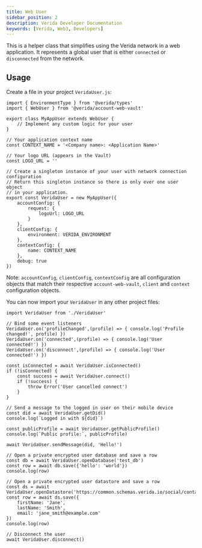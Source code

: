 ```yaml
---
title: Web User
sidebar_position: 2
description: Verida Developer Documentation
keywords: [Verida, Web3, Developers]
---
```


This is a helper class that simplifies using the Verida network in a web application. It represents a global user that is either `connected` or `disconnected` from the network.

## Usage

Create a file in your project `VeridaUser.js`:

```tsx
import { EnvironmentType } from '@verida/types'
import { WebUser } from '@verida/account-web-vault'

export class MyAppUser extends WebUser {
    // Implement any custom logic for your user
}

// Your application context name
const CONTEXT_NAME = '<Company name>: <Application Name>'

// Your logo URL (appears in the Vault)
const LOGO_URL = ''

// Create a singleton instance of your user with network connection configuration
// Return this singleton instance so there is only ever one user object
// in your application.
export const VeridaUser = new MyAppUser({
    accountConfig: {
        request: {
            logoUrl: LOGO_URL
        }
    },
    clientConfig: {
        environment: VERIDA_ENVIRONMENT
    },
    contextConfig: {
        name: CONTEXT_NAME
    },
    debug: true
})
```

Note: `accountConfig`, `clientConfig`, `contextConfig` are all configuration objects that match their respective `account-web-vault`, `client` and `context` configuration objects.

You can now import your `VeridaUser` in any other project files:

```tsx
import VeridaUser from './VeridaUser'

// Bind some event listeners
VeridaUser.on('profileChanged',(profile) => { console.log('Profile changed!', profile) })
VeridaUser.on('connected',(profile) => { console.log('User connected!') })
VeridaUser.on('disconnect',(profile) => { console.log('User connected!') })

const isConnected = await VeridaUser.isConnected()
if (!isConnected) {
    const success = await VeridaUser.connect()
    if (!success) {
        throw Error('User cancelled connect')
    }
}

// Send a message to the logged in user on their mobile device
const did = await VeridaUser.getDid()
console.log(`Logged in with ${did}`)

const publicProfile = await VeridaUser.getPublicProfile()
console.log(`Public profile:`, publicProfile)

await VeridaUser.sendMessage(did, 'Hello!')

// Open a private encrypted user database and save a row
const db = await VeridaUser.openDatabase('test_db')
const row = await db.save({'hello': 'world'})
console.log(row)

// Open a private encrypted user datastore and save a row
const ds = await VeridaUser.openDatastore('https://common.schemas.verida.io/social/contact/v0.1.0/schema.json')
const row = await ds.save({
    firstName: 'Jane',
    lastName: 'Smith',
    email: 'jane_smith@example.com'
})
console.log(row)

// Disconnect the user
await VeridaUser.disconnect()
```